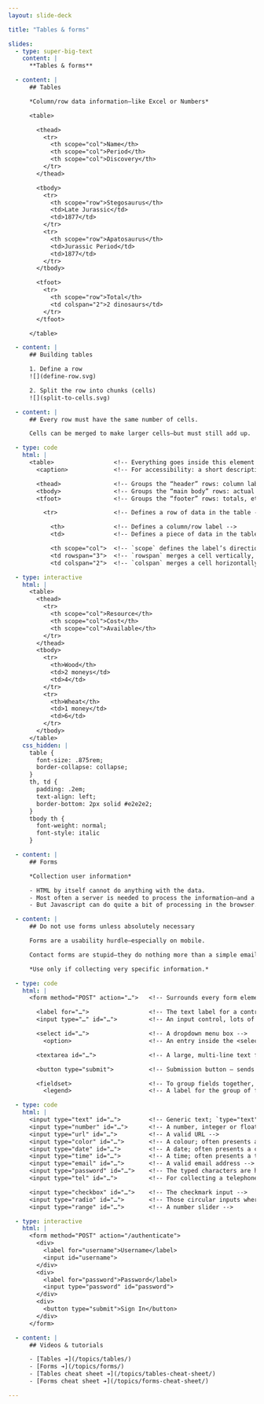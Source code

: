 ```yaml
---
layout: slide-deck

title: "Tables & forms"

slides:
  - type: super-big-text
    content: |
      **Tables & forms**

  - content: |
      ## Tables

      *Column/row data information—like Excel or Numbers*

      <table>

        <thead>
          <tr>
            <th scope="col">Name</th>
            <th scope="col">Period</th>
            <th scope="col">Discovery</th>
          </tr>
        </thead>

        <tbody>
          <tr>
            <th scope="row">Stegosaurus</th>
            <td>Late Jurassic</td>
            <td>1877</td>
          </tr>
          <tr>
            <th scope="row">Apatosaurus</th>
            <td>Jurassic Period</td>
            <td>1877</td>
          </tr>
        </tbody>

        <tfoot>
          <tr>
            <th scope="row">Total</th>
            <td colspan="2">2 dinosaurs</td>
          </tr>
        </tfoot>

      </table>

  - content: |
      ## Building tables

      1. Define a row
      ![](define-row.svg)

      2. Split the row into chunks (cells)
      ![](split-to-cells.svg)

  - content: |
      ## Every row must have the same number of cells.

      Cells can be merged to make larger cells—but must still add up.

  - type: code
    html: |
      <table>                 <!-- Everything goes inside this element -->
        <caption>             <!-- For accessibility: a short description, like `alt` -->

        <thead>               <!-- Groups the “header” rows: column labels, etc. -->
        <tbody>               <!-- Groups the “main body” rows: actual data -->
        <tfoot>               <!-- Groups the “footer” rows: totals, etc. -->

          <tr>                <!-- Defines a row of data in the table -->

            <th>              <!-- Defines a column/row label -->
            <td>              <!-- Defines a piece of data in the table -->

            <th scope="col">  <!-- `scope` defines the label’s direction -->
            <td rowspan="3">  <!-- `rowspan` merges a cell vertically, across rows -->
            <td colspan="2">  <!-- `colspan` merges a cell horizontally, across cells -->

  - type: interactive
    html: |
      <table>
        <thead>
          <tr>
            <th scope="col">Resource</th>
            <th scope="col">Cost</th>
            <th scope="col">Available</th>
          </tr>
        </thead>
        <tbody>
          <tr>
            <th>Wood</th>
            <td>2 moneys</td>
            <td>4</td>
          </tr>
          <tr>
            <th>Wheat</th>
            <td>1 money</td>
            <td>6</td>
          </tr>
        </tbody>
      </table>
    css_hidden: |
      table {
        font-size: .875rem;
        border-collapse: collapse;
      }
      th, td {
        padding: .2em;
        text-align: left;
        border-bottom: 2px solid #e2e2e2;
      }
      tbody th {
        font-weight: normal;
        font-style: italic
      }

  - content: |
      ## Forms

      *Collection user information*

      - HTML by itself cannot do anything with the data.
      - Most often a server is needed to process the information—and a server language: PHP, Ruby, Python, Javascript, etc.
      - But Javascript can do quite a bit of processing in the browser.

  - content: |
      ## Do not use forms unless absolutely necessary

      Forms are a usability hurdle—especially on mobile.

      Contact forms are stupid—they do nothing more than a simple email address.

      *Use only if collecting very specific information.*

  - type: code
    html: |
      <form method="POST" action="…">   <!-- Surrounds every form element -->

        <label for="…">                 <!-- The text label for a control — ALWAYS REQUIRED -->
        <input type="…" id="…">         <!-- An input control, lots of different types -->

        <select id="…">                 <!-- A dropdown menu box -->
          <option>                      <!-- An entry inside the <select> -->

        <textarea id="…">               <!-- A large, multi-line text field -->

        <button type="submit">          <!-- Submission button — sends data, does not link to other pages -->

        <fieldset>                      <!-- To group fields together, like address fields -->
          <legend>                      <!-- A label for the group of fields -->

  - type: code
    html: |
      <input type="text" id="…">        <!-- Generic text; `type="text"` is optional -->
      <input type="number" id="…">      <!-- A number, integer or float -->
      <input type="url" id="…">         <!-- A valid URL -->
      <input type="color" id="…">       <!-- A colour; often presents a colour picker -->
      <input type="date" id="…">        <!-- A date; often presents a calendar -->
      <input type="time" id="…">        <!-- A time; often presents a time picker -->
      <input type="email" id="…">       <!-- A valid email address -->
      <input type="password" id="…">    <!-- The typed characters are hidden by bullets -->
      <input type="tel" id="…">         <!-- For collecting a telephone number -->

      <input type="checkbox" id="…">    <!-- The checkmark input -->
      <input type="radio" id="…">       <!-- Those circular inputs where you can only select one -->
      <input type="range" id="…">       <!-- A number slider -->

  - type: interactive
    html: |
      <form method="POST" action="/authenticate">
        <div>
          <label for="username">Username</label>
          <input id="username">
        </div>
        <div>
          <label for="password">Password</label>
          <input type="password" id="password">
        </div>
        <div>
          <button type="submit">Sign In</button>
        </div>
      </form>

  - content: |
      ## Videos & tutorials

      - [Tables ➔](/topics/tables/)
      - [Forms ➔](/topics/forms/)
      - [Tables cheat sheet ➔](/topics/tables-cheat-sheet/)
      - [Forms cheat sheet ➔](/topics/forms-cheat-sheet/)

---
```

